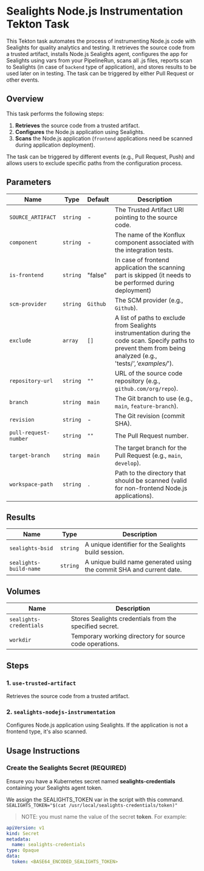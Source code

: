 # Sealights Node.js Instrumentation Tekton Task

This Tekton task automates the process of instrumenting Node.js code with Sealights for quality analytics and testing. It retrieves the source code from a trusted artifact, installs Node.js Sealights agent, configures the app for Sealights using vars from your PipelineRun, scans all .js files, reports scan to Sealights (in case of `backend` type of application), and stores results to be used later on in testing. The task can be triggered by either Pull Request or other events.

## Overview

This task performs the following steps:

1. **Retrieves** the source code from a trusted artifact.
2. **Configures** the Node.js application using Sealights.
3. **Scans** the Node.js application (`frontend` applications need be scanned during application deployment).

The task can be triggered by different events (e.g., Pull Request, Push) and allows users to exclude specific paths from the configuration process.

## Parameters

| Name                  | Type     | Default       | Description                                                                                   |
|-----------------------|----------|---------------|-----------------------------------------------------------------------------------------------|
| `SOURCE_ARTIFACT`     | `string` | -             | The Trusted Artifact URI pointing to the source code.                                         |
| `component`           | `string` | -             | The name of the Konflux component associated with the integration tests.                      |
| `is-frontend`           | `string` | "false"             | In case of frontend application the scanning part is skipped (it needs to be performed during deployment)                      |
| `scm-provider`        | `string` | `Github`         | The SCM provider (e.g., `Github`).                                                               |
| `exclude`   | `array`  | `[]`          | A list of paths to exclude from Sealights instrumentation during the code scan. Specify paths to prevent them from being analyzed (e.g., 'tests/*','examples/*'). |
| `repository-url`      | `string` | `""`          | URL of the source code repository (e.g., `github.com/org/repo`).                              |
| `branch`              | `string` | `main`        | The Git branch to use (e.g., `main`, `feature-branch`).                                       |
| `revision`            | `string` | -             | The Git revision (commit SHA).                                                                |
| `pull-request-number` | `string` | `""`          | The Pull Request number.                                                                      |
| `target-branch`       | `string` | `main`        | The target branch for the Pull Request (e.g., `main`, `develop`).                             |
| `workspace-path`       | `string` | `.`        | Path to the directory that should be scanned (valid for non-frontend Node.js applications).                             |

## Results

| Name                | Type     | Description                                                                 |
|---------------------|----------|-----------------------------------------------------------------------------|
| `sealights-bsid`    | `string` | A unique identifier for the Sealights build session.                       |
| `sealights-build-name`        | `string` | A unique build name generated using the commit SHA and current date.       |

## Volumes

| Name                  | Description                                                    |
|-----------------------|----------------------------------------------------------------|
| `sealights-credentials` | Stores Sealights credentials from the specified secret.         |
| `workdir`             | Temporary working directory for source code operations.        |

## Steps

### 1. `use-trusted-artifact`

Retrieves the source code from a trusted artifact.

### 2. `sealights-nodejs-instrumentation`

Configures Node.js application using Sealights. If the application is not a frontend type, it's also scanned.

## Usage Instructions

### Create the Sealights Secret (REQUIRED)

Ensure you have a Kubernetes secret named **sealights-credentials** containing your Sealights agent token.

We assign the SEALIGHTS_TOKEN var in the script with this command.
```SEALIGHTS_TOKEN="$(cat /usr/local/sealights-credentials/token)"```
>NOTE: you must name the value of the secret **token**.
For example:

```yaml
apiVersion: v1
kind: Secret
metadata:
  name: sealights-credentials
type: Opaque
data:
  token: <BASE64_ENCODED_SEALIGHTS_TOKEN>
```